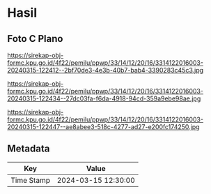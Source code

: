 # Hasil

## Foto C Plano

https://sirekap-obj-formc.kpu.go.id/4f22/pemilu/ppwp/33/14/12/20/16/3314122016003-20240315-122412--2bf70de3-4e3b-40b7-bab4-3390283c45c3.jpg

https://sirekap-obj-formc.kpu.go.id/4f22/pemilu/ppwp/33/14/12/20/16/3314122016003-20240315-122434--27dc03fa-f6da-4918-94cd-359a9ebe98ae.jpg

https://sirekap-obj-formc.kpu.go.id/4f22/pemilu/ppwp/33/14/12/20/16/3314122016003-20240315-122447--ae8abee3-518c-4277-ad27-e200fc174250.jpg


## Metadata

| Key        | Value               |
| ---------- | ------------------- |
| Time Stamp | 2024-03-15 12:30:00 |



